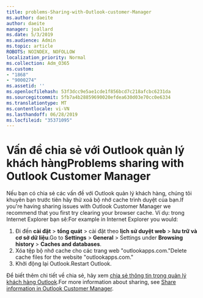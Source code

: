 ```yaml
---
title: problems-Sharing-with-Outlook-customer-Manager
ms.author: daeite
author: daeite
manager: joallard
ms.date: 5/3/2019
ms.audience: Admin
ms.topic: article
ROBOTS: NOINDEX, NOFOLLOW
localization_priority: Normal
ms.collection: Adm_O365
ms.custom:
- "1868"
- "9000274"
ms.assetid: ''
ms.openlocfilehash: 53f3dcc9e5ae1cde1f856bcd7c218afcbc6231da
ms.sourcegitcommit: 5fb7a4b28859690020efdea630d03e70cc0e6334
ms.translationtype: MT
ms.contentlocale: vi-VN
ms.lasthandoff: 06/28/2019
ms.locfileid: "35371095"
---
```

# <a name="problems-sharing-with-outlook-customer-manager"></a><span data-ttu-id="b2710-102">Vấn đề chia sẻ với Outlook quản lý khách hàng</span><span class="sxs-lookup"><span data-stu-id="b2710-102">Problems sharing with Outlook Customer Manager</span></span>

<span data-ttu-id="b2710-103">Nếu bạn có chia sẻ các vấn đề với Outlook quản lý khách hàng, chúng tôi khuyên bạn trước tiên hãy thử xoá bộ nhớ cache trình duyệt của bạn.</span><span class="sxs-lookup"><span data-stu-id="b2710-103">If you're having sharing issues with Outlook Customer Manager we recommend that you first try clearing your browser cache.</span></span> <span data-ttu-id="b2710-104">Ví dụ: trong Internet Explorer bạn sẽ:</span><span class="sxs-lookup"><span data-stu-id="b2710-104">For example in Internet Explorer you would:</span></span>

1. <span data-ttu-id="b2710-105">Đi đến **cài đặt** > **tổng quát** > cài đặt theo **lịch sử duyệt web** > **lưu trữ và cơ sở dữ liệu**.</span><span class="sxs-lookup"><span data-stu-id="b2710-105">Go to **Settings** > **General** > Settings under **Browsing history** > **Caches and databases**.</span></span>
2. <span data-ttu-id="b2710-106">Xóa tệp bộ nhớ cache cho các trang web "outlookapps.com."</span><span class="sxs-lookup"><span data-stu-id="b2710-106">Delete cache files for the website "outlookapps.com."</span></span>
3. <span data-ttu-id="b2710-107">Khởi động lại Outlook.</span><span class="sxs-lookup"><span data-stu-id="b2710-107">Restart Outlook.</span></span>

<span data-ttu-id="b2710-108">Để biết thêm chi tiết về chia sẻ, hãy xem [chia sẻ thông tin trong quản lý khách hàng Outlook](https://support.office.com/article/4f26cc69-67da-4cd5-b344-02d1a4799310%20).</span><span class="sxs-lookup"><span data-stu-id="b2710-108">For more information about sharing, see [Share information in Outlook Customer Manager](https://support.office.com/article/4f26cc69-67da-4cd5-b344-02d1a4799310%20).</span></span>